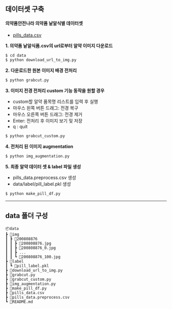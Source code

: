 ## 데이터셋 구축

#### 의약품안전나라 의약품 낱알식별 데이터셋

- [pills_data.csv](https://nedrug.mfds.go.kr/pbp/CCBGA01/getItem?totalPages=4&limit=10&page=2&&openDataInfoSeq=11)

**1. 의약품 낱알식품.csv의 url로부터 알약 이미지 다운로드**

```python
$ cd data
$ python download_url_to_img.py
```

**2. 다운로드한 원본 이미지 배경 전처리**

```python
$ python grabcut.py
```

**3. 이미지 전경 전처리 custom 기능 동작을 원할 경우**

- custom할 알약 품목명 리스트를 입력 후 실행
- 마우스 왼쪽 버튼 드래그: 전경 복구
- 마우스 오른쪽 버튼 드래그: 전경 제거
- Enter: 전처리 후 이미지 보기 및 저장
- q : quit

```python
$ python grabcut_custom.py
```

**4. 전처리 된 이미지 augmentation**

```python
$ python img_augmentation.py
```

**5. 최종 알약 데이터 셋 & label 파일 생성**

- pills_data.preprocess.csv 생성
- data/label/pill_label.pkl 생성

```python
$ python make_pill_df.py
```

---

## data 폴더 구성

```
📦data
┣ 📂img
┃ ┣ 📂200808876
┃ ┃ ┣ 📜200808876.jpg
┃ ┃ ┣ 📜200808876_0.jpg
┃ ┃ ┣ ...
┃ ┃ ┗ 📜200808876_100.jpg
┣ 📂label
┃ ┗ 📜pill_label.pkl
┣ 📜download_url_to_img.py
┣ 📜grabcut.py
┣ 📜grabcut_custom.py
┣ 📜img_augmentation.py
┣ 📜make_pill_df.py
┣ 📜pills_data.csv
┣ 📜pills_data.preprocess.csv
┗ 📜README.md
```
